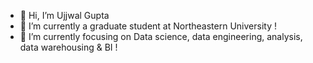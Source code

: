 - 👋 Hi, I’m Ujjwal Gupta
- 👀 I’m currently a graduate student at Northeastern University !
- 🌱 I’m currently focusing on Data science, data engineering, analysis, data warehousing & BI !
<!---
UjjwalKumarGupta/UjjwalKumarGupta is a ✨ special ✨ repository because its `README.md` (this file) appears on your GitHub profile.
You can click the Preview link to take a look at your changes.
--->
